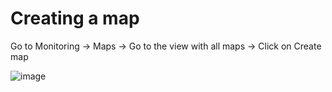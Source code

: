 # Creating a map

Go to Monitoring → Maps
→ Go to the view with all maps
→ Click on Create map



![image](https://github.com/lersakk/ZabbixUserManual/assets/136166133/41f34037-ac60-4f83-9a8d-4c024abb9e61)

